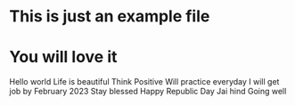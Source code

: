 # This is just an example file
# You will love it
Hello world
Life is beautiful
Think Positive
Will practice everyday
I will get job by February 2023
Stay blessed
Happy Republic Day
Jai hind
Going well
